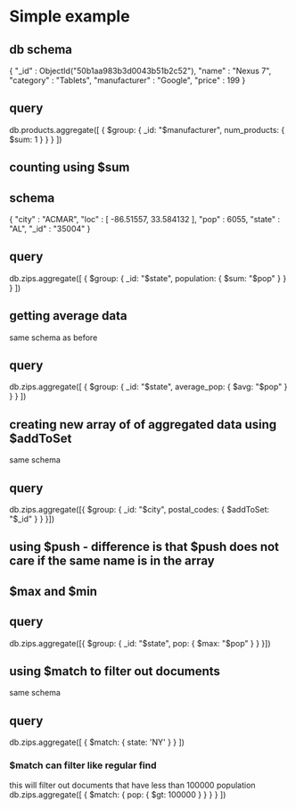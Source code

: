 # Simple example
## db schema
{
	"_id" : ObjectId("50b1aa983b3d0043b51b2c52"),
	"name" : "Nexus 7",
	"category" : "Tablets",
	"manufacturer" : "Google",
	"price" : 199
}
## query
db.products.aggregate([
	{
		$group: {
			_id: "$manufacturer",
			num_products: {
				$sum: 1
			}
		}
	}
])

## counting using $sum
## schema
{
	"city" : "ACMAR",
	"loc" : [
		-86.51557,
		33.584132
	],
	"pop" : 6055,
	"state" : "AL",
	"_id" : "35004"
}
## query
db.zips.aggregate([
	{
		$group: {
			_id: "$state",
			population: {
				$sum: "$pop"
			}
		}
	}
])

## getting average data
same schema as before

## query
db.zips.aggregate([
	{
		$group: {
			_id: "$state",
			average_pop: { $avg: "$pop" }
		}
	}
])

## creating new array of of aggregated data using $addToSet
same schema

## query
db.zips.aggregate([{
	$group: {
		_id: "$city",
		postal_codes: { $addToSet: "$_id" }
	}
}])

## using $push - difference is that $push does not care if the same name is in the array

## $max and $min
## query
db.zips.aggregate([{
	$group: {
		_id: "$state",
		pop: {
			$max: "$pop"
		}
	}
}])

## using $match to filter out documents
same schema

## query
db.zips.aggregate([
	{
		$match: {
			state: 'NY'
		}
	}
])

### $match can filter like regular find
this will filter out documents that have less than 100000 population
db.zips.aggregate([
	{
		$match: {
			pop: {
				$gt: 100000
			}
		}
	}
}
])

















